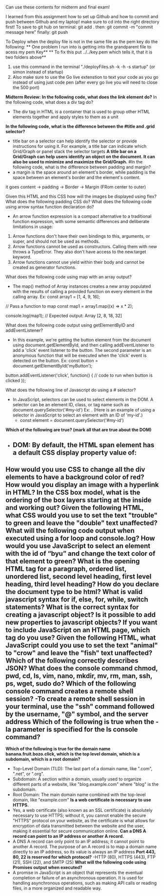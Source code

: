 Can use these contents for midterm and final exam!

I learned from this assignment how to set up Github and how to commit and push between Github and my laptop!
make sure to cd into the right directory first!
To save to git hub on terminal: git add .
then: git commit -m "commit message here"
finally: git push

To Deploy when the deploy file is not in the same file as the pem key do the following:
** One problem I run into is getting into the grandparent file to acess my pem Key**
** To fix this put ../../key.pem which tells it, that it is two folders above**
1. use this command in the terminal "./deployFiles.sh -k <yourpemkey> -h <yourdomain> -s startup" (or simon instead of startup)
2. Also make sure to use the Go live extenstion to text your code as you go instead of using just code pen (after every go live you will need to close the 500 port)

**Midterm Review:**
**In the following code, what does the link element do?**
In the following code,  what does a div tag do?
- The div tag in HTML is a container that is used to group other HTML elements together and apply styles to them as a unit
  
**In the following code, what is the difference between the #title and .grid selector?**
-  title bar on a selector can help identify the selector or provide instructions for using it. For example, a title bar can indicate which Grid/Graph or panel stack the selector targets
**A title bar on a Grid/Graph can help users identify an object on the document. It can also be used to minimize and maximize the Grid/Graph.**
#In the following code, what is the difference between padding and margin?
- a margin is the space around an element's border, while padding is the space between an element's border and the element's content.

it goes content -> padding -> Border -> Margin (FRom center to outer)

Given this HTML and this CSS how will the images be displayed using flex?
What does the following padding CSS do?
What does the following code using arrow syntax function declaration do?
- An arrow function expression is a compact alternative to a traditional function expression, with some semantic differences and deliberate limitations in usage:
1. Arrow functions don't have their own bindings to this, arguments, or super, and should not be used as methods.
2. Arrow functions cannot be used as constructors. Calling them with new throws a TypeError. They also don't have access to the new.target keyword.
3. Arrow functions cannot use yield within their body and cannot be created as generator functions.

What does the following code using map with an array output?
- The map() method of Array instances creates a new array populated with the results of calling a provided function on every element in the calling array.
Ex: const array1 = [1, 4, 9, 16];

// Pass a function to map
const map1 = array1.map((x) => x * 2);

console.log(map1);
// Expected output: Array [2, 8, 18, 32]

What does the following code output using getElementByID and addEventListener?
- In this example, we're getting the button element from the document using document.getElementById, and then calling addEventListener to add a 'click' event listener to the button. The second parameter is an anonymous function that will be executed when the 'click' event is detected on the button.
  Ex: const button = document.getElementById('myButton');

button.addEventListener('click', function() {
  // code to run when button is clicked
});

What does the following line of Javascript do using a # selector?
- In JavaScript, selectors can be used to select elements in the DOM. A selector can be an element ID, class, or tag name such as document.querySelector('#my-id')
  Ex: . (Here is an example of using a selector in JavaScript to select an element with an ID of 'my-id'.)
  - const element = document.querySelector('#my-id')

**Which of the following are true? (mark all that are true about the DOM)**
- DOM:
**By default, the HTML span element has a default CSS display property value of:**
  -
How would you use CSS to change all the div elements to have a background color of red?
How would you display an image with a hyperlink in HTML?
In the CSS box model, what is the ordering of the box layers starting at the inside and working out?
Given the following HTML, what CSS would you use to set the text "trouble" to green and leave the "double" text unaffected?
What will the following code output when executed using a for loop and console.log?
How would you use JavaScript to select an element with the id of “byu” and change the text color of that element to green?
What is the opening HTML tag for a paragraph, ordered list, unordered list, second level heading, first level heading, third level heading?
How do you declare the document type to be html?
What is valid javascript syntax for if, else, for, while, switch statements?
What is the correct syntax for creating a javascript object?
Is it possible to add new properties to javascript objects?
If you want to include JavaScript on an HTML page, which tag do you use?
Given the following HTML, what JavaScript could you use to set the text "animal" to "crow" and leave the "fish" text unaffected?
Which of the following correctly describes JSON?
What does the console command chmod, pwd, cd, ls, vim, nano, mkdir, mv, rm, man, ssh, ps, wget, sudo  do?
**Which of the following console command creates a remote shell session?**
-To create a remote shell session in your terminal, use the "ssh" command followed by the username, "@" symbol, and the server address
**Which of the following is true when the -la parameter is specified for the ls console command?**
-
**Which of the following is true for the domain name banana.fruit.bozo.click, which is the top level domain, which is a subdomain, which is a root domain?**
- Top-Level Domain (TLD): The last part of a domain name, like ".com", ".net", or ".org". 
- Subdomain: A section within a domain, usually used to organize different parts of a website, like "blog.example.com" where "blog" is the subdomain. 
- Root Domain: The main domain name combined with the top-level domain, like "example.com"
**Is a web certificate is necessary to use HTTPS.**
- Yes, a web certificate (also known as an SSL certificate) is absolutely necessary to use HTTPS; without it, you cannot enable the secure "HTTPS" protocol on your website, as the certificate is what allows for encryption of data transmitted between the website and the user, making it essential for secure communication online.
**Can a DNS A record can point to an IP address or another A record.**
- A DNS A record can only point to an IP address; it cannot point to another A record. The purpose of an A record is to map a domain name directly to an IP address, so its value is always an IP address
**Port 443, 80, 22 is reserved for which protocol?**
-HTTP (80), HTTPS (443), FTP (21), SSH (22), and SMTP (25)
**What will the following code using Promises output when executed?**
- A promise in JavaScript is an object that represents the eventual completion or failure of an asynchronous operation. It is used for handling asynchronous operations, such as making API calls or reading files, in a more organized and readable way.
